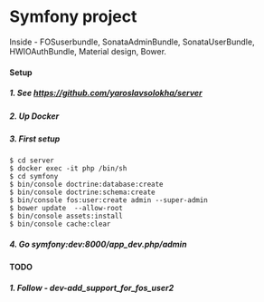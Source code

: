 Symfony project
=======
Inside - FOSuserbundle, SonataAdminBundle, SonataUserBundle, HWIOAuthBundle, Material design, Bower.

#### Setup
##### 1. See https://github.com/yaroslavsolokha/server
##### 2. Up Docker
##### 3. First setup
```
$ cd server
$ docker exec -it php /bin/sh
$ cd symfony
$ bin/console doctrine:database:create
$ bin/console doctrine:schema:create
$ bin/console fos:user:create admin --super-admin
$ bower update  --allow-root
$ bin/console assets:install
$ bin/console cache:clear

```
##### 4. Go symfony:dev:8000/app_dev.php/admin

#### TODO
##### 1. Follow - dev-add_support_for_fos_user2